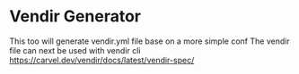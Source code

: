 # Vendir Generator

This too will generate vendir.yml file base on a more simple conf
The vendir file can next be used with vendir cli https://carvel.dev/vendir/docs/latest/vendir-spec/